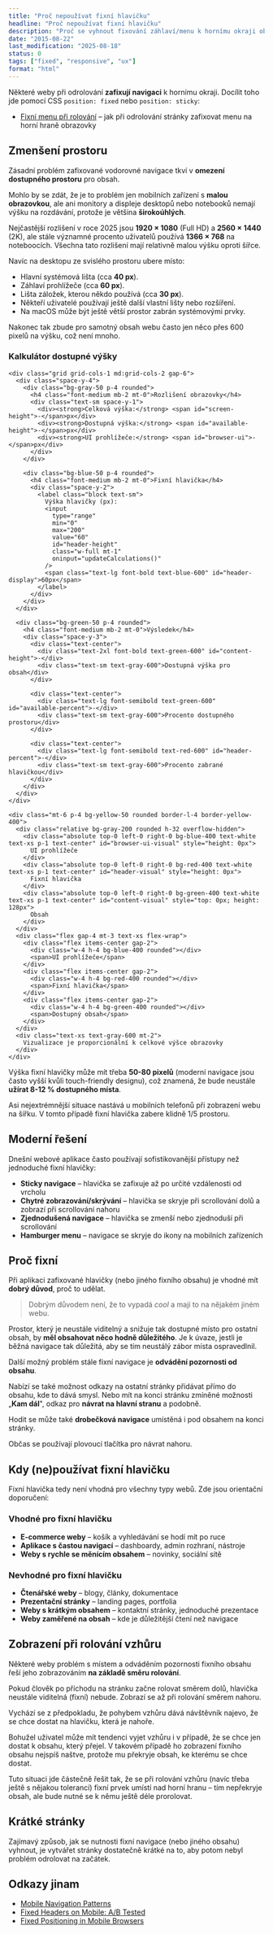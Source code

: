 ```yaml
---
title: "Proč nepoužívat fixní hlavičku"
headline: "Proč nepoužívat fixní hlavičku"
description: "Proč se vyhnout fixování záhlaví/menu k hornímu okraji obrazovky."
date: "2015-08-22"
last_modification: "2025-08-18"
status: 0
tags: ["fixed", "responsive", "ux"]
format: "html"
---
```


<p>Některé weby při odrolování <b>zafixují navigaci</b> k hornímu okraji. Docílit toho jde pomocí CSS <code>position: fixed</code> nebo <code>position: sticky</code>:</p>

<div class="internal-content">
  <ul>
    <li><a href="/fixni-menu">Fixní menu při rolování</a> – jak při odrolování stránky zafixovat menu na horní hraně obrazovky</li>
  </ul>
</div>

<h2 id="prostor">Zmenšení prostoru</h2>

<p>Zásadní problém zafixované vodorovné navigace tkví v <b>omezení dostupného prostoru</b> pro obsah.</p>

<p>Mohlo by se zdát, že je to problém jen mobilních zařízení s <b>malou obrazovkou</b>, ale ani monitory a displeje desktopů nebo notebooků nemají výšku na rozdávání, protože je většina <b>širokoúhlých</b>.</p>

<p>Nejčastější rozlišení v roce 2025 jsou <b>1920 × 1080</b> (Full HD) a <b>2560 × 1440</b> (2K), ale stále významné procento uživatelů používá <b>1366 × 768</b> na noteboocích. Všechna tato rozlišení mají relativně malou výšku oproti šířce.</p>

<p>Navíc na desktopu ze svislého prostoru ubere místo:</p>

<ul>
  <li>Hlavní systémová lišta (cca <b>40 px</b>).</li>
  <li>Záhlaví prohlížeče (cca <b>60 px</b>).</li>
  <li>Lišta záložek, kterou někdo používá (cca <b>30 px</b>).</li>
  <li>Někteří uživatelé používají ještě další vlastní lišty nebo rozšíření.</li>
  <li>Na macOS může být ještě větší prostor zabrán systémovými prvky.</li>
</ul>

<p>Nakonec tak zbude pro samotný obsah webu často jen něco přes 600 pixelů na výšku, což není mnoho.</p>

<div class="live">
  <div class="bg-white border rounded-lg p-6 shadow-sm">
    <h3 class="text-lg font-semibold mb-4 mt-0">Kalkulátor dostupné výšky</h3>
    
    <div class="grid grid-cols-1 md:grid-cols-2 gap-6">
      <div class="space-y-4">
        <div class="bg-gray-50 p-4 rounded">
          <h4 class="font-medium mb-2 mt-0">Rozlišení obrazovky</h4>
          <div class="text-sm space-y-1">
            <div><strong>Celková výška:</strong> <span id="screen-height">-</span>px</div>
            <div><strong>Dostupná výška:</strong> <span id="available-height">-</span>px</div>
            <div><strong>UI prohlížeče:</strong> <span id="browser-ui">-</span>px</div>
          </div>
        </div>

        <div class="bg-blue-50 p-4 rounded">
          <h4 class="font-medium mb-2 mt-0">Fixní hlavička</h4>
          <div class="space-y-2">
            <label class="block text-sm">
              Výška hlavičky (px):
              <input 
                type="range" 
                min="0" 
                max="200" 
                value="60"
                id="header-height"
                class="w-full mt-1"
                oninput="updateCalculations()"
              />
              <span class="text-lg font-bold text-blue-600" id="header-display">60px</span>
            </label>
          </div>
        </div>
      </div>

      <div class="bg-green-50 p-4 rounded">
        <h4 class="font-medium mb-2 mt-0">Výsledek</h4>
        <div class="space-y-3">
          <div class="text-center">
            <div class="text-2xl font-bold text-green-600" id="content-height">-</div>
            <div class="text-sm text-gray-600">Dostupná výška pro obsah</div>
          </div>
          
          <div class="text-center">
            <div class="text-lg font-semibold text-green-600" id="available-percent">-</div>
            <div class="text-sm text-gray-600">Procento dostupného prostoru</div>
          </div>

          <div class="text-center">
            <div class="text-lg font-semibold text-red-600" id="header-percent">-</div>
            <div class="text-sm text-gray-600">Procento zabrané hlavičkou</div>
          </div>
        </div>
      </div>
    </div>

    <div class="mt-6 p-4 bg-yellow-50 rounded border-l-4 border-yellow-400">
      <div class="relative bg-gray-200 rounded h-32 overflow-hidden">
        <div class="absolute top-0 left-0 right-0 bg-blue-400 text-white text-xs p-1 text-center" id="browser-ui-visual" style="height: 0px">
          UI prohlížeče
        </div>
        <div class="absolute top-0 left-0 right-0 bg-red-400 text-white text-xs p-1 text-center" id="header-visual" style="height: 0px">
          Fixní hlavička
        </div>
        <div class="absolute top-0 left-0 right-0 bg-green-400 text-white text-xs p-1 text-center" id="content-visual" style="top: 0px; height: 128px">
          Obsah
        </div>
      </div>
      <div class="flex gap-4 mt-3 text-xs flex-wrap">
        <div class="flex items-center gap-2">
          <div class="w-4 h-4 bg-blue-400 rounded"></div>
          <span>UI prohlížeče</span>
        </div>
        <div class="flex items-center gap-2">
          <div class="w-4 h-4 bg-red-400 rounded"></div>
          <span>Fixní hlavička</span>
        </div>
        <div class="flex items-center gap-2">
          <div class="w-4 h-4 bg-green-400 rounded"></div>
          <span>Dostupný obsah</span>
        </div>
      </div>
      <div class="text-xs text-gray-600 mt-2">
        Vizualizace je proporcionální k celkové výšce obrazovky
      </div>
    </div>
  </div>

  <script>
    function updateHeights() {
      const screenHeight = window.screen.height;
      const availableHeight = window.innerHeight;
      const browserUI = screenHeight - availableHeight;
      
      document.getElementById('screen-height').textContent = screenHeight;
      document.getElementById('available-height').textContent = availableHeight;
      document.getElementById('browser-ui').textContent = browserUI;
      
      updateCalculations();
    }
    
    function updateCalculations() {
      const screenHeight = window.screen.height;
      const availableHeight = window.innerHeight;
      const browserUI = screenHeight - availableHeight;
      const headerHeight = parseInt(document.getElementById('header-height').value);
      const contentHeight = availableHeight - headerHeight;
      
      document.getElementById('header-display').textContent = headerHeight + 'px';
      document.getElementById('content-height').textContent = contentHeight + 'px';
      document.getElementById('available-percent').textContent = Math.round((contentHeight / availableHeight) * 100) + '%';
      document.getElementById('header-percent').textContent = Math.round((headerHeight / availableHeight) * 100) + '%';
      
      const visualHeight = 128;
      const browserUIVisualHeight = Math.round((browserUI / screenHeight) * visualHeight);
      const headerVisualHeight = Math.round((headerHeight / screenHeight) * visualHeight);
      const contentVisualHeight = visualHeight - browserUIVisualHeight - headerVisualHeight;
      
      document.getElementById('browser-ui-visual').style.height = browserUIVisualHeight + 'px';
      document.getElementById('header-visual').style.height = headerVisualHeight + 'px';
      document.getElementById('header-visual').style.top = browserUIVisualHeight + 'px';
      document.getElementById('content-visual').style.top = (browserUIVisualHeight + headerVisualHeight) + 'px';
      document.getElementById('content-visual').style.height = contentVisualHeight + 'px';
    }
    
    window.addEventListener('resize', updateHeights);
    updateHeights();
  </script>
</div>

<p>Výška fixní hlavičky může mít třeba <b>50-80 pixelů</b> (moderní navigace jsou často vyšší kvůli touch-friendly designu), což znamená, že bude neustále <b>užírat 8-12 % dostupného místa</b>.</p>

<p>Asi nejextrémnější situace nastává u mobilních telefonů při zobrazení webu na šířku. V tomto případě fixní hlavička zabere klidně 1/5 prostoru.</p>

<h2 id="moderni-reseni">Moderní řešení</h2>

<p>Dnešní webové aplikace často používají sofistikovanější přístupy než jednoduché fixní hlavičky:</p>

<ul>
  <li><b>Sticky navigace</b> – hlavička se zafixuje až po určité vzdálenosti od vrcholu</li>
  <li><b>Chytré zobrazování/skrývání</b> – hlavička se skryje při scrollování dolů a zobrazí při scrollování nahoru</li>
  <li><b>Zjednodušená navigace</b> – hlavička se zmenší nebo zjednoduší při scrollování</li>
  <li><b>Hamburger menu</b> – navigace se skryje do ikony na mobilních zařízeních</li>
</ul>

<h2 id="fixni">Proč fixní</h2>

<p>Při aplikaci zafixované hlavičky (nebo jiného fixního obsahu) je vhodné mít <b>dobrý důvod</b>, proč to udělat.</p>

<blockquote>
  <p>Dobrým důvodem není, že to vypadá <i lang="en">cool</i> a mají to na nějakém jiném webu.</p>
</blockquote>

<p>Prostor, který je neustále viditelný a snižuje tak dostupné místo pro ostatní obsah, by <b>měl obsahovat něco hodně důležitého</b>. Je k úvaze, jestli je běžná navigace tak důležitá, aby se tím neustálý zábor místa ospravedlnil.</p>

<p>Další možný problém stále fixní navigace je <b>odvádění pozornosti od obsahu</b>.</p>

<p>Nabízí se také možnost odkazy na ostatní stránky přidávat přímo do obsahu, kde to dává smysl. Nebo mít na konci stránku zmíněné možnosti „<b>Kam dál</b>", odkaz pro <b>návrat na hlavní stranu</b> a podobně.</p>

<p>Hodit se může také <b>drobečková navigace</b> umístěná i pod obsahem na konci stránky.</p>

<p>Občas se používají plovoucí tlačítka pro návrat nahoru.</p>

<h2 id="doporučení">Kdy (ne)používat fixní hlavičku</h2>

<p>Fixní hlavička tedy není vhodná pro všechny typy webů. Zde jsou orientační doporučení:</p>

<h3 id="vhodné">Vhodné pro fixní hlavičku</h3>

<ul>
  <li><b>E-commerce weby</b> – košík a vyhledávání se hodí mít po ruce</li>
  <li><b>Aplikace s častou navigací</b> – dashboardy, admin rozhraní, nástroje</li>
  <li><b>Weby s rychle se měnícím obsahem</b> – novinky, sociální sítě</li>
</ul>

<h3 id="nevhodné">Nevhodné pro fixní hlavičku</h3>

<ul>
  <li><b>Čtenářské weby</b> – blogy, články, dokumentace</li>
  <li><b>Prezentační stránky</b> – landing pages, portfolia</li>
  <li><b>Weby s krátkým obsahem</b> – kontaktní stránky, jednoduché prezentace</li>
  <li><b>Weby zaměřené na obsah</b> – kde je důležitější čtení než navigace</li>
</ul>

<h2 id="rolovani-nahoru">Zobrazení při rolování vzhůru</h2>

<p>Některé weby problém s místem a odváděním pozornosti fixního obsahu řeší jeho zobrazováním <b>na základě směru rolování</b>.</p>

<p>Pokud člověk po příchodu na stránku začne rolovat směrem dolů, hlavička neustále viditelná (fixní) nebude. Zobrazí se až při rolování směrem nahoru.</p>

<p>Vychází se z předpokladu, že pohybem vzhůru dává návštěvník najevo, že se chce dostat na hlavičku, která je nahoře.</p>

<p>Bohužel uživatel může mít tendenci vyjet vzhůru i v případě, že se chce jen dostat k obsahu, který přejel. V takovém případě ho zobrazení fixního obsahu nejspíš naštve, protože mu překryje obsah, ke kterému se chce dostat.</p>

<p>Tuto situaci jde částečně řešit tak, že se při rolování vzhůru (navíc třeba ještě s nějakou tolerancí) fixní prvek umístí nad horní hranu – tím nepřekryje obsah, ale bude nutné se k němu ještě déle prorolovat.</p>

<h2 id="kratke">Krátké stránky</h2>

<p>Zajímavý způsob, jak se nutnosti fixní navigace (nebo jiného obsahu) vyhnout, je vytvářet stránky dostatečně krátké na to, aby potom nebyl problém odrolovat na začátek.</p>


<h2 id="odkazy">Odkazy jinam</h2>

<ul>
  <li><a href="https://www.nngroup.com/articles/mobile-navigation-patterns/">Mobile Navigation Patterns</a></li>
  <li><a href="http://exisweb.net/abtest-fixed-navbar">Fixed Headers on Mobile: A/B Tested</a></li>
  <li><a href="http://bradfrost.com/blog/mobile/fixed-position/">Fixed Positioning in Mobile Browsers</a></li>
</ul>